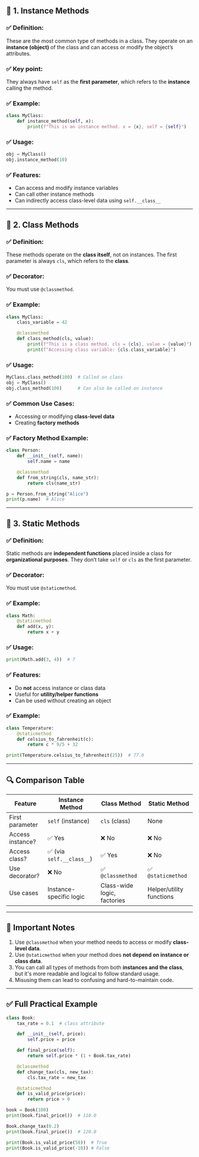 ## 🔹 1. Instance Methods

### ✅ Definition:

These are the most common type of methods in a class. They operate on an **instance (object)** of the class and can access or modify the object’s attributes.

### ✅ Key point:

They always have `self` as the **first parameter**, which refers to the **instance** calling the method.

### ✅ Example:

```python
class MyClass:
    def instance_method(self, x):
        print(f"This is an instance method. x = {x}, self = {self}")
```

### ✅ Usage:

```python
obj = MyClass()
obj.instance_method(10)
```

### ✅ Features:

* Can access and modify instance variables
* Can call other instance methods
* Can indirectly access class-level data using `self.__class__`

---

## 🔹 2. Class Methods

### ✅ Definition:

These methods operate on the **class itself**, not on instances. The first parameter is always `cls`, which refers to the **class**.

### ✅ Decorator:

You must use `@classmethod`.

### ✅ Example:

```python
class MyClass:
    class_variable = 42

    @classmethod
    def class_method(cls, value):
        print(f"This is a class method. cls = {cls}, value = {value}")
        print(f"Accessing class variable: {cls.class_variable}")
```

### ✅ Usage:

```python
MyClass.class_method(100)  # Called on class
obj = MyClass()
obj.class_method(100)      # Can also be called on instance
```

### ✅ Common Use Cases:

* Accessing or modifying **class-level data**
* Creating **factory methods**

### ✅ Factory Method Example:

```python
class Person:
    def __init__(self, name):
        self.name = name

    @classmethod
    def from_string(cls, name_str):
        return cls(name_str)

p = Person.from_string("Alice")
print(p.name)  # Alice
```

---

## 🔹 3. Static Methods

### ✅ Definition:

Static methods are **independent functions** placed inside a class for **organizational purposes**. They don’t take `self` or `cls` as the first parameter.

### ✅ Decorator:

You must use `@staticmethod`.

### ✅ Example:

```python
class Math:
    @staticmethod
    def add(x, y):
        return x + y
```

### ✅ Usage:

```python
print(Math.add(3, 4))  # 7
```

### ✅ Features:

* Do **not** access instance or class data
* Useful for **utility/helper functions**
* Can be used without creating an object

### ✅ Example:

```python
class Temperature:
    @staticmethod
    def celsius_to_fahrenheit(c):
        return c * 9/5 + 32

print(Temperature.celsius_to_fahrenheit(25))  # 77.0
```

---

## 🔍 Comparison Table

| Feature          | Instance Method          | Class Method                | Static Method            |
| ---------------- | ------------------------ | --------------------------- | ------------------------ |
| First parameter  | `self` (instance)        | `cls` (class)               | None                     |
| Access instance? | ✅ Yes                    | ❌ No                        | ❌ No                     |
| Access class?    | ✅ (via `self.__class__`) | ✅ Yes                       | ❌ No                     |
| Use decorator?   | ❌ No                     | ✅ `@classmethod`            | ✅ `@staticmethod`        |
| Use cases        | Instance-specific logic  | Class-wide logic, factories | Helper/utility functions |

---

## 🧠 Important Notes

1. Use `@classmethod` when your method needs to access or modify **class-level data**.
2. Use `@staticmethod` when your method does **not depend on instance or class data**.
3. You can call all types of methods from both **instances and the class**, but it's more readable and logical to follow standard usage.
4. Misusing them can lead to confusing and hard-to-maintain code.

---

## ✅ Full Practical Example

```python
class Book:
    tax_rate = 0.1  # class attribute

    def __init__(self, price):
        self.price = price

    def final_price(self):
        return self.price * (1 + Book.tax_rate)

    @classmethod
    def change_tax(cls, new_tax):
        cls.tax_rate = new_tax

    @staticmethod
    def is_valid_price(price):
        return price > 0

book = Book(100)
print(book.final_price())  # 110.0

Book.change_tax(0.2)
print(book.final_price())  # 120.0

print(Book.is_valid_price(50))  # True
print(Book.is_valid_price(-10)) # False
```
